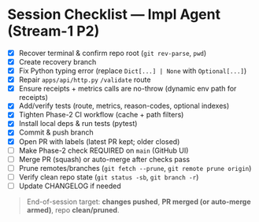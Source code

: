 # Session Checklist — Impl Agent (Stream-1 P2)

- [x] Recover terminal & confirm repo root (`git rev-parse`, `pwd`)
- [x] Create recovery branch
- [x] Fix Python typing error (replace `Dict[...] | None` with `Optional[...]`)
- [x] Repair `apps/api/http.py` `/validate` route
- [x] Ensure receipts + metrics calls are no-throw (dynamic env path for receipts)
- [x] Add/verify tests (route, metrics, reason-codes, optional indexes)
- [x] Tighten Phase-2 CI workflow (cache + path filters)
- [x] Install local deps & run tests (pytest)
- [x] Commit & push branch
- [x] Open PR with labels (latest PR kept; older closed)
- [ ] Make Phase-2 check REQUIRED on `main` (GitHub UI)
- [ ] Merge PR (squash) or auto-merge after checks pass
- [ ] Prune remotes/branches (`git fetch --prune`, `git remote prune origin`)
- [ ] Verify clean repo state (`git status -sb`, `git branch -r`)
- [ ] Update CHANGELOG if needed

> End-of-session target: **changes pushed**, **PR merged (or auto-merge armed)**, repo **clean/pruned**.
